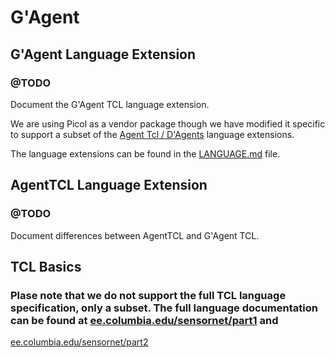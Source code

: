 # G'Agent

## G'Agent Language Extension
### @TODO
Document the G'Agent TCL language extension.

We are using Picol as a vendor package though we have modified it specific to support a subset of the [Agent Tcl / D'Agents](http://www.cs.dartmouth.edu/~dfk/agents/pub/agents/doc.5.1.ps.gz) language extensions.

 The language extensions can be found in the [LANGUAGE.md](https://git.dragonheim.net/dragonheim/gagent/src/branch/main/LANGUAGE.md) file.


## AgentTCL Language Extension
### @TODO
Document differences between AgentTCL and G'Agent TCL.


## TCL Basics
### Plase note that we do not support the full TCL language specification, only a subset.  The full language documentation can be found at [ee.columbia.edu/sensornet/part1](https://www.ee.columbia.edu/~shane/projects/sensornet/part1.pdf) and 
[ee.columbia.edu/sensornet/part2](https://www.ee.columbia.edu/~shane/projects/sensornet/part2.pdf)
